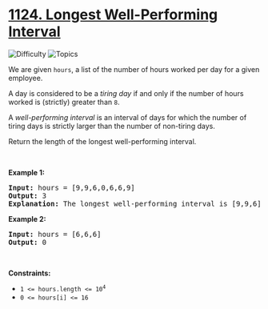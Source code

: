 # [1124. Longest Well-Performing Interval](https://leetcode.com/problems/longest-well-performing-interval)

![Difficulty](https://img.shields.io/badge/Difficulty-Medium-blue.svg) ![Topics](https://img.shields.io/badge/Topics-Array,%20Hash%20Table,%20Stack,%20Monotonic%20Stack,%20Prefix%20Sum-orange.svg)
<br/>

<p>We are given <code>hours</code>, a list of the number of hours worked per day for a given employee.</p>

<p>A day is considered to be a <em>tiring day</em> if and only if the number of hours worked is (strictly) greater than <code>8</code>.</p>

<p>A <em>well-performing interval</em> is an interval of days for which the number of tiring days is strictly larger than the number of non-tiring days.</p>

<p>Return the length of the longest well-performing interval.</p>

<p>&nbsp;</p>
<p><strong class="example">Example 1:</strong></p>

<pre>
<strong>Input:</strong> hours = [9,9,6,0,6,6,9]
<strong>Output:</strong> 3
<strong>Explanation: </strong>The longest well-performing interval is [9,9,6].
</pre>

<p><strong class="example">Example 2:</strong></p>

<pre>
<strong>Input:</strong> hours = [6,6,6]
<strong>Output:</strong> 0
</pre>

<p>&nbsp;</p>
<p><strong>Constraints:</strong></p>

<ul>
	<li><code>1 &lt;= hours.length &lt;= 10<sup>4</sup></code></li>
	<li><code>0 &lt;= hours[i] &lt;= 16</code></li>
</ul>

